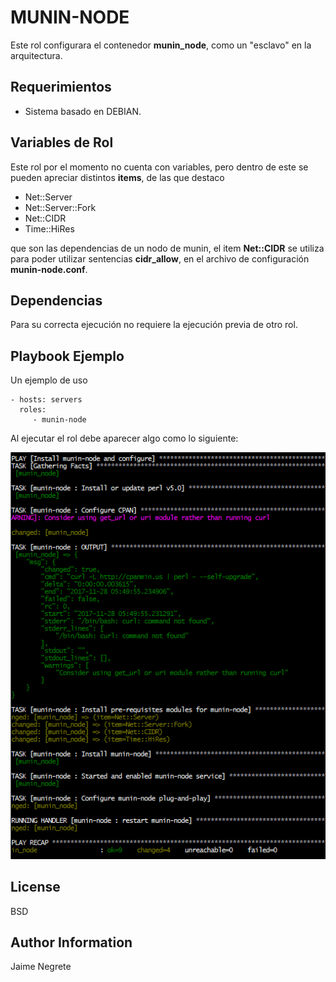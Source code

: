MUNIN-NODE
=========

Este rol configurara el contenedor **munin_node**, como un "esclavo" en la arquitectura.

Requerimientos
------------

* Sistema basado en DEBIAN.

Variables de Rol
--------------
Este rol por el momento no cuenta con variables, pero dentro de este se pueden apreciar distintos **items**, de las que destaco

- Net::Server
- Net::Server::Fork
- Net::CIDR
- Time::HiRes

que son las dependencias de un nodo de munin, el item **Net::CIDR** se utiliza para poder utilizar sentencias **cidr_allow**, en el archivo de configuración **munin-node.conf**.

Dependencias
------------

Para su correcta ejecución no requiere la ejecución previa de otro rol.

Playbook Ejemplo
----------------

Un ejemplo de uso

    - hosts: servers
      roles:
         - munin-node

Al ejecutar el rol debe aparecer algo como lo siguiente:

![alt-text](../../../imgs/node.png)

License
-------

BSD

Author Information
------------------

Jaime Negrete
